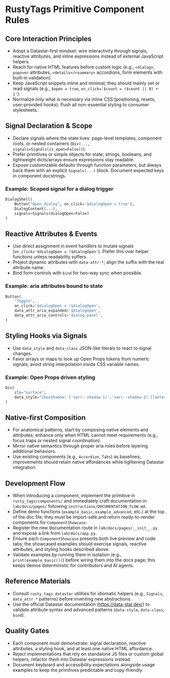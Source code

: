 # RustyTags Primitive Component Rules

## Core Interaction Principles
- Adopt a Datastar-first mindset: wire interactivity through signals, reactive attributes, and inline expressions instead of external JavaScript helpers.
- Reach for native HTML features before custom logic (e.g., `<dialog>`, `popover` attributes, `<details>/<summary>` accordions, form elements with built-in validation).
- Keep JavaScript snippets inline and minimal; they should mainly set or read signals (e.g., `$open = true`, `on_click='$count = ($count || 0) + 1'`).
- Normalize only what is necessary via inline CSS (positioning, resets, user-provided hooks). Push all non-essential styling to consumer stylesheets.

## Signal Declaration & Scope
- Declare signals where the state lives: page-level templates, component roots, or nested containers (`Div(..., signals=Signals(is_open=False))`).
- Prefer primitives or simple objects for state; strings, booleans, and lightweight dicts/arrays ensure expressions stay readable.
- Expose customizable defaults through function parameters, but always back them with an explicit `Signals(...)` block. Document expected keys in component docstrings.

### Example: Scoped signal for a dialog trigger
```python
DialogShell(
    Button("Open dialog", on_click='$dialogOpen = true'),
    DialogContent(...),
    signals=Signals(dialogOpen=False)
)
```

## Reactive Attributes & Events
- Use direct assignment in event handlers to mutate signals (`on_click='$dialogOpen = !$dialogOpen'`). Prefer this over helper functions unless readability suffers.
- Project dynamic attributes with `data-attr-*`; align the suffix with the real attribute name.
- Bind form controls with `bind` for two-way sync when possible.

### Example: aria attributes bound to state
```python
Button(
    "Toggle",
    on_click='$dialogOpen = !$dialogOpen',
    data_attr_aria_expanded='$dialogOpen',
    data_attr_aria_controls='dialog-panel',
)
```

## Styling Hooks via Signals
- Use `data_style` and `data_class` JSON-like literals to react to signal changes.
- Favor arrays or maps to look up Open Props tokens from numeric signals; avoid string interpolation inside CSS variable names.

### Example: Open Props driven styling
```python
Div(
    cls="surface",
    data_style="{boxShadow: ['var(--shadow-1)','var(--shadow-2)'][$elevated ? 1 : 0], opacity: $dialogOpen ? 1 : 0.5}"
)
```

## Native-first Composition
- For anatomical patterns, start by composing native elements and attributes; enhance only when HTML cannot meet requirements (e.g., focus traps or nested signal coordination).
- Mirror native semantics through proper aria roles before layering additional behaviors.
- Use existing components (e.g., `Accordion`, `Tabs`) as baselines; improvements should retain native affordances while tightening Datastar integration.

## Development Flow
- When introducing a component, implement the primitive in `rusty_tags/components/` and immediately craft documentation in `lab/docs/pages/` following `instructions/DOCUMENTATION_FLOW.md`.
- Define demo functions (`example_basic`, `example_advanced`, etc.) at the top of the doc file; they must be import-safe and return ready-to-render components for `ComponentShowcase`.
- Register the new documentation route in `lab/docs/pages/__init__.py` and expose a link from `lab/docs/app.py`.
- Ensure each `ComponentShowcase` presents both live preview and code tabs; the showcased examples should exercise signals, reactive attributes, and styling hooks described above.
- Validate examples by running them in isolation (e.g., `print(example_basic())`) before wiring them into the docs page; this keeps demos deterministic for contributors and AI agents.

## Reference Materials
- Consult `rusty_tags.datastar` utilities for idiomatic helpers (e.g., `Signals`, `data_attr_*` patterns) before inventing new abstractions.
- Use the official Datastar documentation (<https://data-star.dev/>) to validate attribute syntax and advanced patterns (`data-style`, `data-class`, `bind`).

## Quality Gates
- Each component must demonstrate: signal declaration, reactive attributes, a styling hook, and at least one native HTML affordance.
- Reject implementations that rely on standalone JS files or custom global helpers; refactor them into Datastar expressions instead.
- Document keyboard and accessibility expectations alongside usage examples to keep the primitives predictable and copy-friendly.
